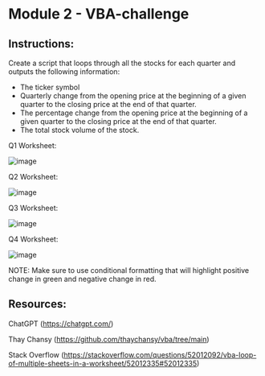 # Module 2 - VBA-challenge
## Instructions:

Create a script that loops through all the stocks for each quarter and outputs the following information:
- The ticker symbol
- Quarterly change from the opening price at the beginning of a given quarter to the closing price at the end of that quarter.
- The percentage change from the opening price at the beginning of a given quarter to the closing price at the end of that quarter.
- The total stock volume of the stock. 

Q1 Worksheet:

![image](https://github.com/user-attachments/assets/b66e2e86-e276-4ebb-a29e-92f88c3b1de5)

Q2 Worksheet:

![image](https://github.com/user-attachments/assets/bf635401-fd68-4073-92fe-4cc563f23a3f)

Q3 Worksheet:

![image](https://github.com/user-attachments/assets/9eafd068-3c4b-4f44-a271-c17455e565f4)

Q4 Worksheet:

![image](https://github.com/user-attachments/assets/01146db0-a196-4e32-9993-c4cbf3e41130)

NOTE: Make sure to use conditional formatting that will highlight positive change in green and negative change in red.

## Resources:

ChatGPT (https://chatgpt.com/)

Thay Chansy (https://github.com/thaychansy/vba/tree/main)

Stack Overflow (https://stackoverflow.com/questions/52012092/vba-loop-of-multiple-sheets-in-a-worksheet/52012335#52012335)
